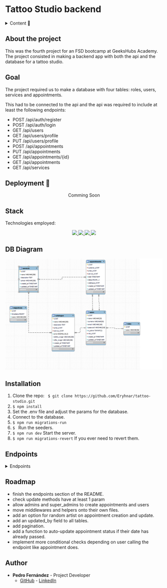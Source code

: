 # Tattoo Studio backend

<details>
  <summary>Content 📝</summary>
  <ol>
    <li><a href="#about-the-project">About the project</a></li>
    <li><a href="#goal">Goal</a></li>
    <li><a href="#deployment-🚀">Deployment</a></li>
    <li><a href="#stack">Stack</a></li>
    <li><a href="#db-diagram">DB Diagram</a></li>
    <li><a href="#local-installation">Installation</a></li>
    <li><a href="#endpoints">Endpoints</a></li>
    <li><a href="#roadmap">Roadmap</a></li>
    <li><a href="#author">Authort</a></li>
  </ol>
</details>

## About the project
This was the fourth project for an FSD bootcamp at GeeksHubs Academy. The project consisted in making a backend app with both the api and the database for a tattoo studio.    

## Goal
The project required us to make a database with four tables: roles, users, services and appointments. 

This had to be connected to the api and the api was required to include at least the following endpoints: 

- POST /api/auth/register 
- POST /api/auth/login
- GET /api/users
- GET /api/users/profile
- PUT /api/users/profile
- POST /api/appointments
- PUT /api/appointments
- GET /api/appointments/{id}
- GET /api/appointments
- GET /api/services

## Deployment 🚀
<div align="center">
    Comming Soon
</div>

## Stack
Technologies employed:
<div align="center">
<a href="https://www.mysql.com/">
    <img src= "https://img.shields.io/badge/MySQL-00000F?style=for-the-badge&logo=mysql&logoColor=white"/>
</a>
<a href="https://www.expressjs.com/">
    <img src= "https://img.shields.io/badge/express.js-%23404d59.svg?style=for-the-badge&logo=express&logoColor=%2361DAFB"/>
</a>
<a href="https://nodejs.org/es/">
    <img src= "https://img.shields.io/badge/node.js-026E00?style=for-the-badge&logo=node.js&logoColor=white"/>
</a>
<a href="https://www.typescriptlang.org/">
    <img src= "https://img.shields.io/badge/TypeScript-007ACC?style=for-the-badge&logo=typescript&logoColor=white"/>
</a>
 </div>


## DB Diagram
!['imagen-db'](./img/tattoo_studio_relations.PNG)

## Installation
1. Clone the repo: ` $ git clone https://github.com/Eryhnar/tattoo-studio.git`
2. ` $ npm install `
3. Set the .env file and adjust the params for the database.
4. Connect to the database.
5. ``` $ npm run migrations-run ``` 
6. ``` $  ``` Run the seeders.
7. ``` $ npm run dev ``` Start the server.
8. ``` $ npm run migrations-revert ``` If you ever need to revert them.

## Endpoints
<details>
<summary>Endpoints</summary>
    

- AUTH
    - register

            POST http://localhost:4000/api/register
        body:
        ``` js
            {
                "name": "David", 
                "surname": "surname",
                "email": "david@david.com", 
                "password": "princes"
            }
        ```
        name: single word name with no numbers
        surname: single word name with no numbers
        email: something@something.domain
        password: minimum one capital letter, one lowercase and a number. Length 8-14.

    - login

            POST http://localhost:4000/api/login  
        body:
        ``` js
            {
                "email": "david@david.com",
                "password": "princes"
            }
        ```
        email: something@something.domain
        password: minimum one capital letter, one lowercase and a number. Length 8-14.
- ROLES
    - getRoles

            GET http://localhost:4000/api/roles
- USERS
    - getProfile

            GET http://localhost:4000/api/users/profile  
        auth:
        ``` js
            token
        ```
    - updateProfile

            POST http://localhost:4000/api/users/profile  
        auth:
        ``` js
            token
        ```
        body:
        ``` js
            {
                "email": "optional",
                "name": "optional",
                "surname": "optional"
            }
        ```
        You may include 1-3 of the fields.
        name: single word name with no numbers
        surname: single word name with no numbers
        email: something@something.domain

    ### Update User Password

**Endpoint:** `/api/users/profile/password`

**Method:** `PUT`

**Description:** This endpoint allows a user to update their password.

**Headers:**

- `Authorization`: Bearer token for authenticating the user. This should be included in all requests to this endpoint.

**Example Headers:**

```json
{
    "Authorization": "Bearer your_token_here"
}
```

**Request Body:**

- `oldPassword`: The user's current password.
- `newPassword`: The user's new password.
- `newPasswordRepeat`: Confirmation of the user's new password.

**Responses:**

- `200 OK`: The password was successfully updated. Returns a success message.
- `400 Bad Request`: The new passwords do not match or the old password is incorrect. Returns an error message.
- `500 Internal Server Error`: An error occurred on the server while trying to update the password. Returns an error message.

**Example Request:**

```json
{
    "oldPassword": "oldPassword123",
    "newPassword": "newPassword123",
    "newPasswordRepeat": "newPassword123"
}
```
**Example Response:** 
```json
{
    "success": true,
    "message": "User password updated successfully"
}
```

### Deactivate User

**Endpoint:** `/api/users/profile/delete`

**Method:** `DELETE`

**Description:** This endpoint allows a user to deactivate their account. Once deactivated, the user's account will no longer be active.

**Headers:**

- `Authorization`: Bearer token for authenticating the user. This should be included in all requests to this endpoint.

**Request Body:**

- `password`: The user's current password.

**Responses:**

- `200 OK`: The account was successfully deactivated. Returns a success message.
- `400 Bad Request`: The provided password is incorrect. Returns an error message.
- `404 Not Found`: The user was not found. This should be redundant and not trigger. Returns an error message.
- `500 Internal Server Error`: An error occurred on the server while trying to deactivate the account. Returns an error message.

**Example Request:**

```json
{
    "Authorization": "Bearer your_token_here"
}
```
### UPDATE USER BY ID

**Endpoint:** `/api/users/:id`

**Method:** `PUT`

**Description:** This endpoint allows a super admin to update a user.

**Headers:**

- `Authorization`: Bearer token for authenticating the super admin. This should be included in all requests to this endpoint.

**URL Parameters:**

- `id`: The ID of the user to be updated.

**Responses:**

- `200 OK`: The request was successful. 
- `401 Unauthorized`: The user is not authenticated or not a super admin. Returns an error message.
- `500 Internal Server Error`: An error occurred on the server while trying to update the user. Returns an error message.

**Example Request:**

```json
{
    "Authorization": "Bearer your_token_here"
}
```
### Delete User by ID

**Endpoint:** `/api/users/:id`

**Method:** `DELETE`

**Description:** This endpoint allows a super admin to delete a user by their ID.

**Headers:**

- `Authorization`: Bearer token for authenticating the super admin. This should be included in all requests to this endpoint.

**URL Parameters:**

- `id`: The ID of the user to be deleted.

**Responses:**

- `200 OK`: The user was successfully deleted. Returns a success message.
- `404 Not Found`: The user with the specified ID was not found. Returns an error message.
- `401 Unauthorized`: The user is not authenticated or not a super admin. Returns an error message.
- `500 Internal Server Error`: An error occurred on the server while trying to delete the user. Returns an error message.

**Example Request:**

```json
{
    "Authorization": "Bearer your_token_here"
}
```
### Get All Users with Optional Filters

**Endpoint:** `/api/users`

**Method:** `GET`

**Description:** This endpoint allows a super admin to retrieve users. Optional query parameters can be provided to filter the users by name and email.

**Headers:**

- `Authorization`: Bearer token for authenticating the super admin. This should be included in all requests to this endpoint.

**Query Parameters:**

- `name`: (Optional) A string to filter users by name.
- `email`: (Optional) A string to filter users by email.

**Responses:**

- `200 OK`: The request was successful. Returns a list of all users that match the provided filters.
- `401 Unauthorized`: The user is not authenticated or not a super admin. Returns an error message.
- `500 Internal Server Error`: An error occurred on the server while trying to retrieve the users. Returns an error message.

**Example Request:**

```json
{
    "Authorization": "Bearer your_token_here"
}
```
### Create a Service

**Endpoint:** `/api/services`

**Method:** `POST`

**Description:** This endpoint allows an authenticated user to create a new service.

**Headers:**

- `Authorization`: Bearer token for authenticating the user. This should be included in all requests to this endpoint.

**Request Body:**

- `name`: The name of the service. This is a required field.
- `description`: (Optional) A description of the service.
- `photo`: (Optional) A URL to a photo of the service.

**Responses:**

- `201 Created`: The service was successfully created. Returns a success message.
- `400 Bad Request`: The service name already exists or the name was not provided. Returns an error message.
- `500 Internal Server Error`: An error occurred on the server while trying to create the service. Returns an error message.

**Example Request:**

```json
{
    "Authorization": "Bearer your_token_here"
}
```
### Get All Services

**Endpoint:** `/api/services`

**Method:** `GET`

**Description:** This endpoint retrieves all services.

**Responses:**

- `200 OK`: The request was successful. Returns a list of all services.
- `404 Not Found`: No services were found. Returns an error message.
- `500 Internal Server Error`: An error occurred on the server while trying to retrieve the services. Returns an error message.

### Update a Service

**Endpoint:** `/api/services/:id`

**Method:** `PUT`

**Description:** This endpoint allows an authenticated user to update an existing service.

**Headers:**

- `Authorization`: Bearer token for authenticating the user. This should be included in all requests to this endpoint.

**URL Parameters:**

- `id`: The ID of the service to be updated.

**Request Body:**

- `name`: (Optional) The new name of the service.
- `description`: (Optional) The new description of the service.
- `photo`: (Optional) The new URL to a photo of the service.

**Responses:**

- `200 OK`: The service was successfully updated. Returns a success message.
- `404 Not Found`: The service with the specified ID was not found. Returns an error message.
- `500 Internal Server Error`: An error occurred on the server while trying to update the service. Returns an error message.

**Example Request:**

```json
{
    "Authorization": "Bearer your_token_here"
}
```

### Delete a Service

**Endpoint:** `/api/services/:id`

**Method:** `DELETE`

**Description:** This endpoint allows an authenticated user to delete an existing service.

**Headers:**

- `Authorization`: Bearer token for authenticating the user. This should be included in all requests to this endpoint.

**URL Parameters:**

- `id`: The ID of the service to be deleted.

**Responses:**

- `200 OK`: The service was successfully deleted. Returns a success message.
- `404 Not Found`: The service with the specified ID was not found. Returns an error message.
- `500 Internal Server Error`: An error occurred on the server while trying to delete the service. Returns an error message.

**Example Request:**

```json
{
    "Authorization": "Bearer your_token_here"
}
```
### Create a Catalogue Entry

**Endpoint:** `/api/catalogue`

**Method:** `POST`

**Description:** This endpoint allows an authenticated user to create a new catalogue entry.

**Headers:**

- `Authorization`: Bearer token for authenticating the user. This should be included in all requests to this endpoint.

**Request Body:**

- `name`: The name of the catalogue entry. This is a required field.
- `description`: (Optional) A description of the catalogue entry.
- `artistId`: The ID of the artist. This is a required field.
- `serviceId`: The ID of the service. This is a required field.
- `price`: The price of the catalogue entry. This is a required field.
- `beforeImage`: (Optional) A URL to a before image of the catalogue entry.
- `afterImage`: A URL to an after image of the catalogue entry. This is a required field.

**Responses:**

- `201 Created`: The catalogue entry was successfully created. Returns a success message and the created catalogue entry.
- `400 Bad Request`: The request body is missing required fields or contains invalid data. Returns an error message.
- `404 Not Found`: The artist or service with the specified ID was not found. Returns an error message.
- `500 Internal Server Error`: An error occurred on the server while trying to create the catalogue entry. Returns an error message.

**Example Request:**

```json
header auth
{
    "Authorization": "Bearer your_token_here"
}
body
{
    "name": "Catalogue Entry Name",
    "description": "Catalogue Entry Description",
    "artistId": 1,
    "serviceId": 1,
    "price": 100,
    "beforeImage": "http://example.com/before_image.jpg",
    "afterImage": "http://example.com/after_image.jpg"
}
```
### Update a Catalogue Entry

**Endpoint:** `/api/catalogue/:id`

**Method:** `PUT`

**Description:** This endpoint allows an authenticated user to update an existing catalogue entry.

**Headers:**

- `Authorization`: Bearer token for authenticating the user. This should be included in all requests to this endpoint.

**URL Parameters:**

- `id`: The ID of the catalogue entry to be updated.

**Request Body:**

- `name`: (Optional) The new name of the catalogue entry.
- `description`: (Optional) The new description of the catalogue entry.
- `artistId`: (Optional) The new ID of the artist.
- `serviceId`: (Optional) The new ID of the service.
- `price`: (Optional) The new price of the catalogue entry.
- `beforeImage`: (Optional) The new URL to a before image of the catalogue entry.
- `afterImage`: (Optional) The new URL to an after image of the catalogue entry.

**Responses:**

- `200 OK`: The catalogue entry was successfully updated. Returns a success message.
- `400 Bad Request`: The request body is missing required fields or contains invalid data. Returns an error message.
- `404 Not Found`: The catalogue entry, artist, or service with the specified ID was not found. Returns an error message.
- `500 Internal Server Error`: An error occurred on the server while trying to update the catalogue entry. Returns an error message.

**Example Request:**

```json
header auth
{
    "Authorization": "Bearer your_token_here"
}
body
{
    "name": "New Catalogue Entry Name",
    "description": "New Catalogue Entry Description",
    "artistId": 2,
    "serviceId": 2,
    "price": 200,
    "beforeImage": "http://example.com/new_before_image.jpg",
    "afterImage": "http://example.com/new_after_image.jpg"
}
```
### Delete a Catalogue Entry

**Endpoint:** `/api/catalogue/:id`

**Method:** `DELETE`

**Description:** This endpoint allows an authenticated user to delete an existing catalogue entry.

**Headers:**

- `Authorization`: Bearer token for authenticating the user. This should be included in all requests to this endpoint.

**URL Parameters:**

- `id`: The ID of the catalogue entry to be deleted.

**Responses:**

- `200 OK`: The catalogue entry was successfully deleted. Returns a success message and the deleted catalogue entry.
- `400 Bad Request`: The provided ID is invalid. Returns an error message.
- `404 Not Found`: The catalogue entry with the specified ID was not found. Returns an error message.
- `500 Internal Server Error`: An error occurred on the server while trying to delete the catalogue entry. Returns an error message.

**Example Request:**

```json
header auth
{
    "Authorization": "Bearer your_token_here"
}
body
{
    "success": true,
    "message": "Catalogue entry deleted successfully",
    "data": {
        "id": 1,
        "name": "Catalogue Entry Name",
        "description": "Catalogue Entry Description",
        "artistId": 1,
        "serviceId": 1,
        "price": 100,
        "beforeImage": "http://example.com/before_image.jpg",
        "afterImage": "http://example.com/after_image.jpg"
    }
}
```

### Get Catalogue Entries

**Endpoint:** `/api/catalogue`

**Method:** `GET`

**Description:** This endpoint allows users to retrieve catalogue entries. Users can filter the results by name, artist ID, service ID, artist name, and service name.

**Query Parameters:**

- `name`: (Optional) The name of the catalogue entry.
- `artistId`: (Optional) The ID of the artist.
- `serviceId`: (Optional) The ID of the service.
- `artistName`: (Optional) The name of the artist.
- `serviceName`: (Optional) The name of the service.

**Responses:**

- `200 OK`: The catalogue entries were successfully retrieved. Returns a success message and the retrieved catalogue entries.
- `500 Internal Server Error`: An error occurred on the server while trying to retrieve the catalogue entries. Returns an error message.

**Example Request:**

```http
GET /api/catalogue?name=Catalogue%20Entry%20Name&artistId=1&serviceId=1&artistName=Artist%20Name&serviceName=Service%20Name
```

### Create an Appointment

**Endpoint:** `/api/appointments`

**Method:** `POST`

**Description:** This endpoint allows an authenticated user to create a new appointment.

**Headers:**

- `Authorization`: Bearer token for authenticating the user. This should be included in all requests to this endpoint.

**Request Body:**

- `serviceId`: The ID of the service for the appointment.
- `artistId`: (Optional) The ID of the artist for the appointment. Required if the user is a customer.
- `date`: The date and time of the appointment.
- `customerId`: (Optional) The ID of the customer for the appointment. Required if the user is an artist.
- `catalogueId`: The ID of the catalogue entry for the appointment.

**Responses:**

- `201 Created`: The appointment was successfully created. Returns a success message and the created appointment.
- `400 Bad Request`: The request body is missing required fields, contains invalid data, or the artist or customer already have an appointment at the same time. Returns an error message.
- `404 Not Found`: The user, artist, service, or catalogue entry with the specified ID was not found. Returns an error message.
- `500 Internal Server Error`: An error occurred on the server while trying to create the appointment. Returns an error message.

**Example Request**

```json
header auth
{
    "Authorization": "Bearer your_token_here"
}
body
{
    "serviceId": 1,
    "artistId": 2,
    "date": "2022-12-31T23:59:59Z",
    "catalogueId": 3
}
```

### Update an Appointment

**Endpoint:** `/api/appointments/:id`

**Method:** `PUT`

**Description:** This endpoint allows an authenticated user to update an existing appointment.

**Headers:**

- `Authorization`: Bearer token for authenticating the user. This should be included in all requests to this endpoint.

**URL Parameters:**

- `id`: The ID of the appointment to be updated.

**Request Body:**

- `date`: (Optional) The new date and time of the appointment.
- `artistId`: (Optional) The new ID of the artist for the appointment.
- `serviceId`: (Optional) The new ID of the service for the appointment.
- `catalogueId`: (Optional) The new ID of the catalogue entry for the appointment.

**Responses:**

- `200 OK`: The appointment was successfully updated. Returns a success message and the updated appointment.
- `400 Bad Request`: The request body contains invalid data, the new date is in the past, or the customer or artist already have an appointment at the new time. Returns an error message.
- `403 Forbidden`: The authenticated user is not authorized to update the appointment. Returns an error message.
- `404 Not Found`: The user, artist, service, catalogue entry, or appointment with the specified ID was not found. Returns an error message.
- `500 Internal Server Error`: An error occurred on the server while trying to update the appointment. Returns an error message.

**Example Request:**

```json
header auth
{
    "Authorization": "Bearer your_token_here"
}
body
{
    "date": "2022-12-31T23:59:59Z",
    "artistId": 2,
    "serviceId": 1,
    "catalogueId": 3
}
```
### Cancel an Appointment

**Endpoint:** `/api/appointments/:id/cancel`

**Method:** `PUT`

**Description:** This endpoint allows an authenticated user to cancel an existing appointment.

**Headers:**

- `Authorization`: Bearer token for authenticating the user. This should be included in all requests to this endpoint.

**URL Parameters:**

- `id`: The ID of the appointment to be cancelled.

**Responses:**

- `200 OK`: The appointment was successfully cancelled. Returns a success message.
- `403 Forbidden`: The authenticated user is not authorized to cancel the appointment. Returns an error message.
- `404 Not Found`: The user or appointment with the specified ID was not found, or the appointment is not in the "pending" status. Returns an error message.
- `500 Internal Server Error`: An error occurred on the server while trying to cancel the appointment. Returns an error message.

**Example Request:**

```json
{
    "Authorization": "Bearer your_token_here"
}
```
### Get Appointments

**Endpoint:** `/api/appointments`

**Method:** `GET`

**Description:** This endpoint allows an authenticated user to retrieve appointments based on various filters.

**Headers:**

- `Authorization`: Bearer token for authenticating the user. This should be included in all requests to this endpoint.

**Query Parameters:**

- `date`: (Optional) The date of the appointments to retrieve.
- `serviceName`: (Optional) The name of the service of the appointments to retrieve.
- `artistName`: (Optional) The name of the artist of the appointments to retrieve.
- `customerName`: (Optional) The name of the customer of the appointments to retrieve.
- `catalogueEntry`: (Optional) The name of the catalogue entry of the appointments to retrieve.

**Responses:**

- `200 OK`: The appointments were successfully retrieved. Returns a success message and the retrieved appointments.
- `400 Bad Request`: The request query contains invalid data, such as an invalid date. Returns an error message.
- `403 Forbidden`: The authenticated user is not authorized to retrieve the appointments. Returns an error message.
- `404 Not Found`: The user, artist, service, or catalogue entry with the specified name was not found. Returns an error message.
- `500 Internal Server Error`: An error occurred on the server while trying to retrieve the appointments. Returns an error message.

**Example Request:**

```http
GET /api/appointments?date=2022-12-31&serviceName=Service%20Name&artistName=Artist%20Name&customerName=Customer%20Name&catalogueEntry=Catalogue%20Entry%20Name
```
```json
{
    "Authorization": "Bearer your_token_here"
}
```
### Get an Appointment by ID

**Endpoint:** `/api/appointments/:id`

**Method:** `GET`

**Description:** This endpoint allows an authenticated user to retrieve a specific appointment by its ID.

**Headers:**

- `Authorization`: Bearer token for authentic the user. This should be included in all requests to this endpoint.

**URL Parameters:**

- `id`: The ID of the appointment to be retrieved.

**Responses:**

- `200 OK`: The appointment was successfully retrieved. Returns a success message and the retrieved appointment.
- `404 Not Found`: The user or appointment with the specified ID was not found. Returns an error message.
- `500 Internal Server Error`: An error occurred on the server while trying to retrieve the appointment. Returns an error message.

**Example Request:**

```http
GET /api/appointments/1
```
```json
{
    "Authorization": "Bearer your_token_here"
}
```

### Delete an Appointment by ID

**Endpoint:** `/api/appointments/:id`

**Method:** `DELETE`

**Description:** This endpoint allows an authenticated user to delete a specific appointment by its ID.

**Headers:**

- `Authorization`: Bearer token for authentic the user. This should be included in all requests to this endpoint.

**URL Parameters:**

- `id`: The ID of the appointment to be deleted.

**Responses:**

- `200 OK`: The appointment was successfully deleted. Returns a success message.
- `403 Forbidden`: The authenticated user is not authorized to delete the appointment. Returns an error message.
- `404 Not Found`: The user or appointment with the specified ID was not found. Returns an error message.
- `500 Internal Server Error`: An error occurred on the server while trying to delete the appointment. Returns an error message.

**Example Request:**

```http
DELETE /api/appointments/1
```
```json
{
    "Authorization": "Bearer your_token_here"
}
```


</details>

## Roadmap
- finish the endpoints section of the README.
- check update methods have at least 1 param
- allow admins and super_admins to create appointments and users
- move middlewares and helpers onto their own files.
- add an option for random artist on appointment creation and update.
- add an updated_by field to all tables.
- add pagination.
- add a function to auto-update appointment status if their date has already passed.
- implement more conditional checks depending on user calling the endpoint like appointment does.

## Author 

- **Pedro Fernández** - Project Developer
  - [GitHub](https://github.com/Eryhnar) - [LinkedIn](https://www.linkedin.com/in/pedro-fernandez-bel-68a2b9155/)